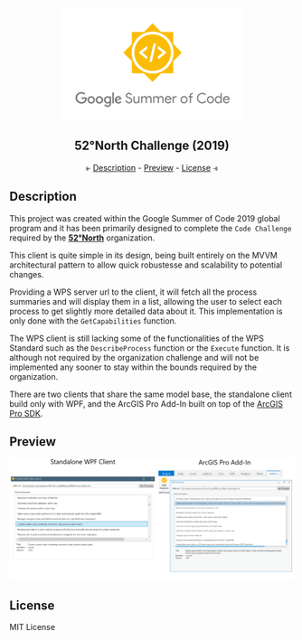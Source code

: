 <div align="center">
    <img src="./media/GSoC.png" height=200>
    <h2><b>52°North Challenge (2019)</b></h2>
</div>

<div align="center">
    ⫦
    <a href="#description">Description</a>
    -
    <a href="#description">Preview</a>
    -
    <a href="#description">License</a>
    ⫣
</div>

## Description

This project was created within the Google Summer of Code 2019 global program and it has been primarily designed to complete the `Code Challenge` required by the [**52°North**](https://52north.org/) organization.

This client is quite simple in its design, being built entirely on the MVVM architectural pattern to allow quick robustesse and scalability to potential changes.

Providing a WPS server url to the client, it will fetch all the process summaries and will display them in a list, allowing the user to select each process to get slightly more detailed data about it. This implementation is only done with the `GetCapabilities` function.

The WPS client is still lacking some of the functionalities of the WPS Standard such as the `DescribeProcess` function or the `Execute` function. It is although not required by the organization challenge and will not be implemented any sooner to stay within the bounds required by the organization.

There are two clients that share the same model base, the standalone client build only with WPF, and the ArcGIS Pro Add-In built on top of the [ArcGIS Pro SDK](https://pro.arcgis.com/en/pro-app/sdk/).

## Preview

<div align="center">
    <img src="./media/preview_1.png">
</div>

## License

MIT License